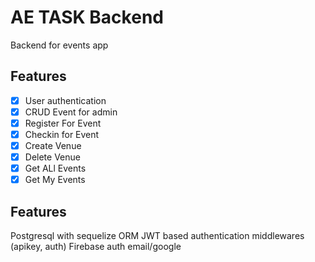 # AE TASK Backend

Backend for events app


## Features

- [x] User authentication
- [x] CRUD Event for admin
- [x] Register For Event
- [x] Checkin for Event
- [x] Create Venue
- [x] Delete Venue
- [x] Get ALl Events
- [x] Get My Events
## Features

Postgresql with sequelize ORM
JWT based authentication
middlewares (apikey, auth)
Firebase auth email/google



